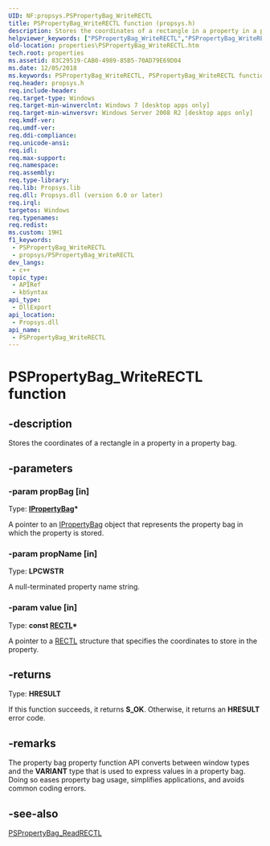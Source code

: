 ```yaml
---
UID: NF:propsys.PSPropertyBag_WriteRECTL
title: PSPropertyBag_WriteRECTL function (propsys.h)
description: Stores the coordinates of a rectangle in a property in a property bag.
helpviewer_keywords: ["PSPropertyBag_WriteRECTL","PSPropertyBag_WriteRECTL function [Windows Properties]","properties.PSPropertyBag_WriteRECTL","propsys/PSPropertyBag_WriteRECTL","shell.PSPropertyBag_WriteRECTL","shell_PSPropertyBag_WriteRECTL"]
old-location: properties\PSPropertyBag_WriteRECTL.htm
tech.root: properties
ms.assetid: 83C29519-CAB0-4989-85B5-70AD79E69D04
ms.date: 12/05/2018
ms.keywords: PSPropertyBag_WriteRECTL, PSPropertyBag_WriteRECTL function [Windows Properties], properties.PSPropertyBag_WriteRECTL, propsys/PSPropertyBag_WriteRECTL, shell.PSPropertyBag_WriteRECTL, shell_PSPropertyBag_WriteRECTL
req.header: propsys.h
req.include-header: 
req.target-type: Windows
req.target-min-winverclnt: Windows 7 [desktop apps only]
req.target-min-winversvr: Windows Server 2008 R2 [desktop apps only]
req.kmdf-ver: 
req.umdf-ver: 
req.ddi-compliance: 
req.unicode-ansi: 
req.idl: 
req.max-support: 
req.namespace: 
req.assembly: 
req.type-library: 
req.lib: Propsys.lib
req.dll: Propsys.dll (version 6.0 or later)
req.irql: 
targetos: Windows
req.typenames: 
req.redist: 
ms.custom: 19H1
f1_keywords:
 - PSPropertyBag_WriteRECTL
 - propsys/PSPropertyBag_WriteRECTL
dev_langs:
 - c++
topic_type:
 - APIRef
 - kbSyntax
api_type:
 - DllExport
api_location:
 - Propsys.dll
api_name:
 - PSPropertyBag_WriteRECTL
---
```


# PSPropertyBag_WriteRECTL function


## -description

Stores the coordinates of a rectangle in a property in a property bag.

## -parameters

### -param propBag [in]

Type: <b><a href="../oaidl/nn-oaidl-ipropertybag.md">IPropertyBag</a>*</b>

A pointer to an <a href="../oaidl/nn-oaidl-ipropertybag.md">IPropertyBag</a> object that represents the property bag in which the property is stored.

### -param propName [in]

Type: <b>LPCWSTR</b>

A null-terminated property name string.

### -param value [in]

Type: <b>const <a href="/previous-versions/dd162907(v=vs.85)">RECTL</a>*</b>

A pointer to a <a href="/previous-versions/dd162907(v=vs.85)">RECTL</a> structure that specifies the coordinates to store in the property.

## -returns

Type: <b>HRESULT</b>

If this function succeeds, it returns <b>S_OK</b>. Otherwise, it returns an <b>HRESULT</b> error code.

## -remarks

The property bag property function API converts between window types and the <b>VARIANT</b> type that is used to express values in a property bag. Doing so eases property bag usage, simplifies applications, and avoids common coding errors.

## -see-also

<a href="/windows/desktop/api/propsys/nf-propsys-pspropertybag_readrectl">PSPropertyBag_ReadRECTL</a>